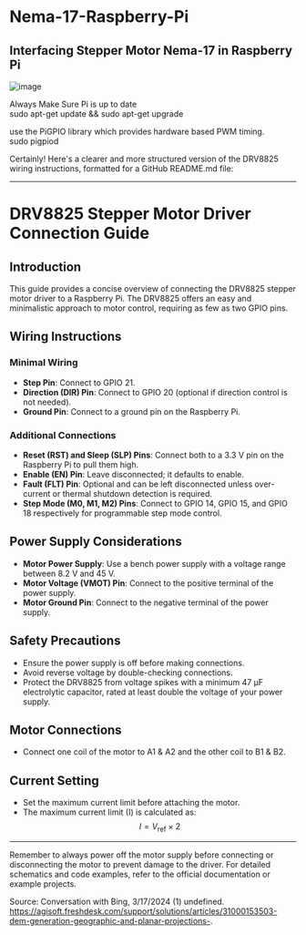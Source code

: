 # Nema-17-Raspberry-Pi
## Interfacing Stepper Motor Nema-17 in Raspberry Pi

![image](https://github.com/athifatharmn06/Nema-17-Raspberry-Pi/assets/148621722/4ee657d7-0efe-4884-b047-9e95e9ed09de)

Always Make Sure Pi is up to date<br>
sudo apt-get update && sudo apt-get upgrade

use the PiGPIO library which provides hardware based PWM timing.<br>
sudo pigpiod

Certainly! Here's a clearer and more structured version of the DRV8825 wiring instructions, formatted for a GitHub README.md file:

---

# DRV8825 Stepper Motor Driver Connection Guide

## Introduction
This guide provides a concise overview of connecting the DRV8825 stepper motor driver to a Raspberry Pi. The DRV8825 offers an easy and minimalistic approach to motor control, requiring as few as two GPIO pins.

## Wiring Instructions

### Minimal Wiring
- **Step Pin**: Connect to GPIO 21.
- **Direction (DIR) Pin**: Connect to GPIO 20 (optional if direction control is not needed).
- **Ground Pin**: Connect to a ground pin on the Raspberry Pi.

### Additional Connections
- **Reset (RST) and Sleep (SLP) Pins**: Connect both to a 3.3 V pin on the Raspberry Pi to pull them high.
- **Enable (EN) Pin**: Leave disconnected; it defaults to enable.
- **Fault (FLT) Pin**: Optional and can be left disconnected unless over-current or thermal shutdown detection is required.
- **Step Mode (M0, M1, M2) Pins**: Connect to GPIO 14, GPIO 15, and GPIO 18 respectively for programmable step mode control.

## Power Supply Considerations
- **Motor Power Supply**: Use a bench power supply with a voltage range between 8.2 V and 45 V.
- **Motor Voltage (VMOT) Pin**: Connect to the positive terminal of the power supply.
- **Motor Ground Pin**: Connect to the negative terminal of the power supply.

## Safety Precautions
- Ensure the power supply is off before making connections.
- Avoid reverse voltage by double-checking connections.
- Protect the DRV8825 from voltage spikes with a minimum 47 μF electrolytic capacitor, rated at least double the voltage of your power supply.

## Motor Connections
- Connect one coil of the motor to A1 & A2 and the other coil to B1 & B2.

## Current Setting
- Set the maximum current limit before attaching the motor.
- The maximum current limit (I) is calculated as:
$$ I = V_{\text{ref}} \times 2 $$

---

Remember to always power off the motor supply before connecting or disconnecting the motor to prevent damage to the driver. For detailed schematics and code examples, refer to the official documentation or example projects.

Source: Conversation with Bing, 3/17/2024
(1) undefined. https://agisoft.freshdesk.com/support/solutions/articles/31000153503-dem-generation-geographic-and-planar-projections-.
